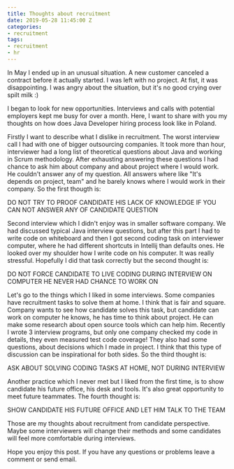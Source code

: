 ```yaml
---
title: Thoughts about recruitment
date: 2019-05-28 11:45:00 Z
categories:
- recruitment
tags:
- recruitment
- hr
---
```


In May I ended up in an unusual situation.
A new customer canceled a contract before it actually started.
I was left with no project. At fist, it was disappointing. I was angry about the situation, but it's no good crying over spilt milk :)

I began to look for new opportunities. Interviews and calls with potential employers kept me busy for over a month. Here, I want to share with you my thoughts on how does Java Developer hiring process look like in Poland.

Firstly I want to describe what I dislike in recruitment. The worst interview call I had with one of bigger outsourcing companies. It took more than hour, interviewer had a long list of theoretical questions about Java and working in Scrum methodology. After exhausting answering these questions I had chance to ask him about company and about project where I would work. He couldn't answer any of my question. All answers where like "It's depends on project, team" and he barely knows where I would work in their company. So the first thougth is:

DO NOT TRY TO PROOF CANDIDATE HIS LACK OF KNOWLEDGE IF YOU CAN NOT ANSWER ANY OF CANDIDATE QUESTION

Second interview which I didn't enjoy was in smaller software company. We had discussed typical Java interview questions, but after this part I had to write code on whiteboard and then I got second coding task on interviewer computer, where he had different shortcuts in Intellij than defaults ones. He looked over my shoulder how I write code on his computer. It was really stressful. Hopefully I did that task correctly but the second thought is:

DO NOT FORCE CANDIDATE TO LIVE CODING DURING INTERVIEW ON COMPUTER HE NEVER HAD CHANCE TO WORK ON

Let's go to the things which I liked in some interviews. Some companies have recruitment tasks to solve them at home. I think that is fair and square. Company wants to see how candidate solves this task, but candidate can work on computer he knows, he has time to think about project. He can make some research about open source tools which can help him. Recently I wrote 3 interview programs, but only one company checked my code in details, they even measured test code coverage! They also had some questions, about decisions which I made in project. I think that this type of discussion can be inspirational for both sides. So the third thought is:

ASK ABOUT SOLVING CODING TASKS AT HOME, NOT DURING INTERVIEW

Another practice which I never met but I liked from the first time, is to show candidate his future office, his desk and tools. It's also great opportunity to meet future teammates. The fourth thought is:

SHOW CANDIDATE HIS FUTURE OFFICE AND LET HIM TALK TO THE TEAM

Those are my thoughts about recruitment from candidate perspective.
Maybe some interviewers will change their methods and some candidates will feel more comfortable during interviews.

Hope you enjoy this post. If you have any questions or problems leave a comment or send email.
